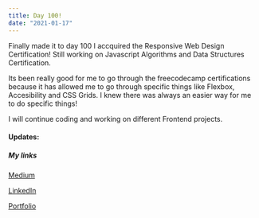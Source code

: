 ```yaml
---
title: Day 100!
date: "2021-01-17"
---
```


Finally made it to day 100
I accquired the Responsive Web Design Certification! Still working on Javascript Algorithms and Data Structures Certification.

Its been really good for me to go through the freecodecamp certifications because it has allowed me to go through specific things like Flexbox, Accesibility and CSS Grids. I knew there was always an easier way for me to do specific things!

I will continue coding and working on different Frontend projects.



#### Updates:


##### My links 
[Medium](https://medium.com/@kalemajoanna)

[LinkedIn](https://www.linkedin.com/in/joanna-e-kalema-a5a5b4136/)

[Portfolio](https://joannathedeveloper.netlify.app/)

